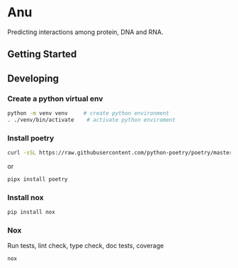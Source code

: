 # Anu

Predicting interactions among protein, DNA and RNA.

## Getting Started


## Developing

### Create a python virtual env

```bash
python -m venv venv     # create python environment
. ./venv/bin/activate    # activate python enviroment
```

### Install poetry

```bash
curl -sSL https://raw.githubusercontent.com/python-poetry/poetry/master/get-poetry.py | python
```
or

```bash
pipx install poetry
```

### Install nox

```bash
pip install nox
```
### Nox

Run tests, lint check, type check, doc tests, coverage
```bash
nox
```
